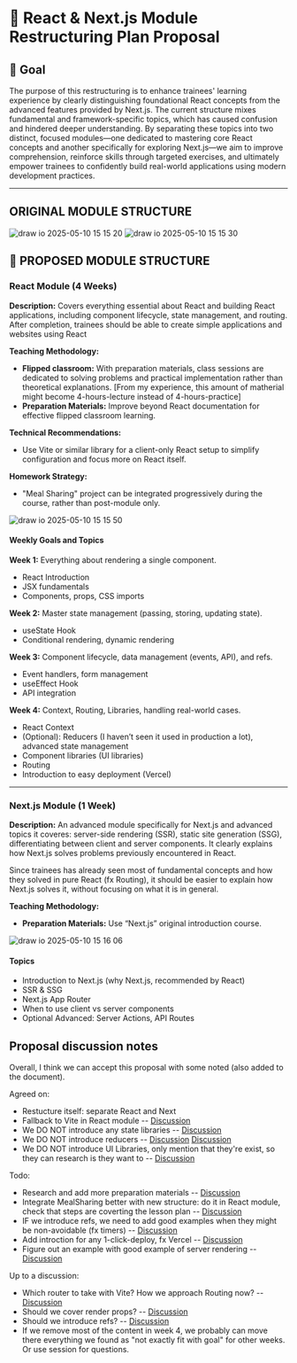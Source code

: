 # 📘 React & Next.js Module Restructuring Plan Proposal

## 🎯 Goal

The purpose of this restructuring is to enhance trainees' learning experience by clearly distinguishing foundational React concepts from the advanced features provided by Next.js. The current structure mixes fundamental and framework-specific topics, which has caused confusion and hindered deeper understanding. By separating these topics into two distinct, focused modules—one dedicated to mastering core React concepts and another specifically for exploring Next.js—we aim to improve comprehension, reinforce skills through targeted exercises, and ultimately empower trainees to confidently build real-world applications using modern development practices.

---

## ORIGINAL MODULE STRUCTURE

![draw io 2025-05-10 15 15 20](https://github.com/user-attachments/assets/1129af41-d894-422a-8b56-b7ef8fd42d07)
![draw io 2025-05-10 15 15 30](https://github.com/user-attachments/assets/b3cee13d-472e-4e47-ac66-689b3b840ee1)

## 🧱 PROPOSED MODULE STRUCTURE

### React Module (4 Weeks)

**Description:**
Covers everything essential about React and building React applications, including component lifecycle, state management, and routing. After completion, trainees should be able to create simple applications and websites using React

**Teaching Methodology:**

- **Flipped classroom:** With preparation materials, class sessions are dedicated to solving problems and practical implementation rather than theoretical explanations. \[From my experience, this amount of matherial might become 4-hours-lecture instead of 4-hours-practice]
- **Preparation Materials:** Improve beyond React documentation for effective flipped classroom learning.

**Technical Recommendations:**

- Use Vite or similar library for a client-only React setup to simplify configuration and focus more on React itself.

**Homework Strategy:**

- "Meal Sharing" project can be integrated progressively during the course, rather than post-module only.

![draw io 2025-05-10 15 15 50](https://github.com/user-attachments/assets/8c98a4ae-aeed-41d1-afc2-33667ff6bd44)

#### Weekly Goals and Topics

**Week 1:** Everything about rendering a single component.

- React Introduction
- JSX fundamentals
- Components, props, CSS imports

**Week 2:** Master state management (passing, storing, updating state).

- useState Hook
- Conditional rendering, dynamic rendering

**Week 3:** Component lifecycle, data management (events, API), and refs.

- Event handlers, form management
- useEffect Hook
- API integration

**Week 4:** Context, Routing, Libraries, handling real-world cases.

- React Context
- (Optional): Reducers (I haven’t seen it used in production a lot), advanced state management
- Component libraries (UI libraries)
- &#x20;Routing
- Introduction to easy deployment (Vercel)

---

### Next.js Module (1 Week)

**Description:** An advanced module specifically for Next.js and advanced topics it coveres: server-side rendering (SSR), static site generation (SSG), differentiating between client and server components. It clearly explains how Next.js solves problems previously encountered in React.

Since trainees has already seen most of fundamental concepts and how they solved in pure React (fx Routing), it should be easier to explain how Next.js solves it, without focusing on what it is in general.

**Teaching Methodology:**

- **Preparation Materials:** Use “Next.js” original introduction course.

![draw io 2025-05-10 15 16 06](https://github.com/user-attachments/assets/bece24ea-418c-436d-b6d3-89da91b631e4)

#### Topics

- Introduction to Next.js (why Next.js, recommended by React)
- SSR & SSG
- Next.js App Router
- When to use client vs server components
- Optional Advanced: Server Actions, API Routes

## Proposal discussion notes

Overall, I think we can accept this proposal with some noted (also added to the document).

Agreed on:

- Restucture itself: separate React and Next
- Fallback to Vite in React module -- [Discussion](https://github.com/HackYourFuture-CPH/programme/pull/65/files#r2087473349)
- We DO NOT introduce any state libraries -- [Discussion](https://github.com/HackYourFuture-CPH/programme/pull/65/files#r2087502733)
- We DO NOT introduce reducers -- [Discussion](https://github.com/HackYourFuture-CPH/programme/pull/65/files#r2109923071) [Discussion](https://github.com/HackYourFuture-CPH/programme/pull/65/files#r2087489631)
- We DO NOT introduce UI Libraries, only mention that they're exist, so they can research is they want to -- [Discussion](https://github.com/HackYourFuture-CPH/programme/pull/65/files#r2109923071)

Todo:

- Research and add more preparation materials -- [Discussion](https://github.com/HackYourFuture-CPH/programme/pull/65/files#r2087472475)
- Integrate MealSharing better with new structure: do it in React module, check that steps are coverting the lesson plan -- [Discussion](https://github.com/HackYourFuture-CPH/programme/pull/65/files#r2087483027)
- IF we introduce refs, we need to add good examples when they might be non-avoidable (fx timers) -- [Discussion](https://github.com/HackYourFuture-CPH/programme/pull/65/files#r2087521327)
- Add introction for any 1-click-deploy, fx Vercel -- [Discussion](https://github.com/HackYourFuture-CPH/programme/pull/65/files#r2087491241)
- Figure out an example with good example of server rendering -- [Discussion](https://github.com/HackYourFuture-CPH/programme/pull/65/files#r2087497199)

Up to a discussion:

- Which router to take with Vite? How we approach Routing now? -- [Discussion](https://github.com/HackYourFuture-CPH/programme/pull/65/files#r2109832621)
- Should we cover render props? -- [Discussion](https://github.com/HackYourFuture-CPH/programme/pull/65/files#r2109934479)
- Should we introduce refs? -- [Discussion](https://github.com/HackYourFuture-CPH/programme/pull/65/files#r2087521327)
- If we remove most of the content in week 4, we probably can move there everything we found as "not exactly fit with goal" for other weeks. Or use session for questions.
